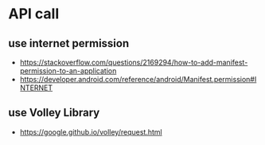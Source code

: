 # API call
## use internet permission
* https://stackoverflow.com/questions/2169294/how-to-add-manifest-permission-to-an-application
* https://developer.android.com/reference/android/Manifest.permission#INTERNET

## use Volley Library
* https://google.github.io/volley/request.html
  
